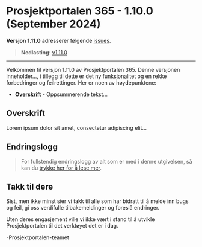 # Prosjektportalen 365 - 1.10.0 (September 2024)

**Versjon 1.11.0** adresserer følgende [issues](https://github.com/Puzzlepart/prosjektportalen365/issues?q=is%3Aissue+is%3Aclosed+milestone%3A1.11.0).
> **Nedlasting**: [v1.11.0](https://github.com/Puzzlepart/prosjektportalen365/releases)

---

Velkommen til versjon 1.11.0 av Prosjektportalen 365. Denne versjonen inneholder..., i tillegg til dette er det ny funksjonalitet og en rekke forbedringer og feilrettinger. Her er noen av høydepunktene:

- **[Overskrift](#overskrift)** - Oppsummerende tekst...

## Overskrift

Lorem ipsum dolor sit amet, consectetur adipiscing elit...

## Endringslogg

> For fullstendig endringslogg av alt som er med i denne utgivelsen, så kan du [trykke her for å lese mer](../CHANGELOG.md).

## Takk til dere

Sist, men ikke minst sier vi takk til alle som har bidratt til å melde inn bugs og feil, gi oss verdifulle tilbakemeldinger og foreslå endringer.

Uten deres engasjement ville vi ikke vært i stand til å utvikle Prosjektportalen til det verktøyet det er i dag.

-Prosjektportalen-teamet
